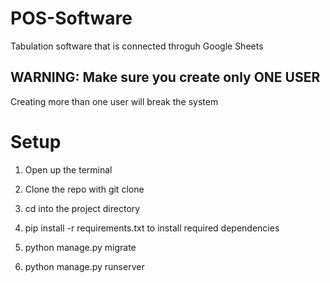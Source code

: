 # POS-Software
Tabulation software that is connected throguh Google Sheets

## WARNING: Make sure you create only ONE USER
Creating more than one user will break the system

# Setup
1. Open up the terminal 

2. Clone the repo with git clone

3. cd into the project directory

4. pip install -r requirements.txt to install required dependencies

5. python manage.py migrate

6. python manage.py runserver
